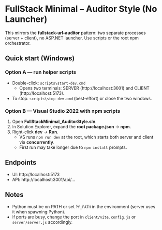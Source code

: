 # FullStack Minimal – Auditor Style (No Launcher)

This mirrors the **fullstack-url-auditor** pattern: two separate processes (server + client),
no ASP.NET launcher. Use scripts or the root npm orchestrator.

## Quick start (Windows)

### Option A — run helper scripts
- Double-click: `scripts\start-dev.cmd`
  - Opens two terminals: SERVER (http://localhost:3001) and CLIENT (http://localhost:5173).
- To stop: `scripts\stop-dev.cmd` (best-effort) or close the two windows.

### Option B — Visual Studio 2022 with npm scripts
1. Open **FullStackMinimal_AuditorStyle.sln**.
2. In Solution Explorer, expand the **root package.json** → **npm**.
3. Right-click **dev** → **Run**.
   - VS runs `npm run dev` at the root, which starts both server and client via **concurrently**.
   - First run may take longer due to `npm install` prompts.

## Endpoints
- UI: http://localhost:5173
- API: http://localhost:3001/api/...

## Notes
- Python must be on PATH or set `PY_PATH` in the environment (server uses it when spawning Python).
- If ports are busy, change the port in `client/vite.config.js` or `server/server.js` accordingly.
